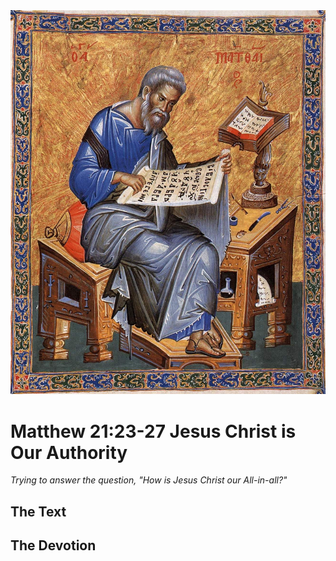 <img class="intro-right" src="../images/art-matthew.jpg">

# Matthew 21:23-27 Jesus Christ is Our Authority

*Trying to answer the question, "How is Jesus Christ our All-in-all?"*

## The Text

## The Devotion